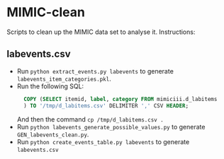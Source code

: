 # MIMIC-clean
Scripts to clean up the MIMIC data set to analyse it. Instructions:

## labevents.csv
  - Run `python extract_events.py labevents` to generate `labevents_item_categories.pkl`.
  - Run the following SQL:
      ```sql
        COPY (SELECT itemid, label, category FROM mimiciii.d_labitems
        ) TO '/tmp/d_labitems.csv' DELIMITER ',' CSV HEADER;
      ```
    And then the command `cp /tmp/d_labitems.csv .`
  - Run `python labevents_generate_possible_values.py` to generate `GEN_labevents_clean.py`.
  - Run `python create_events_table.py labevents` to generate `labevents.csv`
